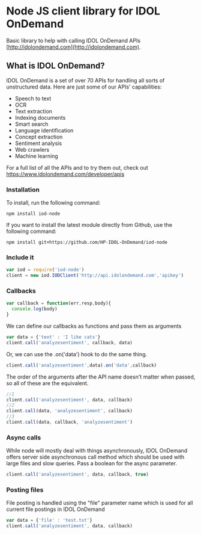 # Node JS client library for IDOL OnDemand
Basic library to help with calling IDOL OnDemand APIs [http://idolondemand.com](http://idolondemand.com).

## What is IDOL OnDemand?
IDOL OnDemand is a set of over 70 APIs for handling all sorts of unstructured data. Here are just some of our APIs' capabilities:
* Speech to text
* OCR
* Text extraction
* Indexing documents
* Smart search
* Language identification
* Concept extraction
* Sentiment analysis
* Web crawlers
* Machine learning

For a full list of all the APIs and to try them out, check out https://www.idolondemand.com/developer/apis

### Installation
To install, run the following command:
```
npm install iod-node
```
If you want to install the latest module directly from Github, use the following command:
```
npm install git+https://github.com/HP-IDOL-OnDemand/iod-node
```

### Include it

```js
var iod = require('iod-node')
client = new iod.IODClient('http://api.idolondemand.com','apikey')
```

### Callbacks

```js
var callback = function(err,resp,body){
  console.log(body)
}
```

We can define our callbacks as functions and pass them as arguments

```js
var data = {'text' : 'I like cats'}
client.call('analyzesentiment', callback, data)
```
Or, we can use the .on('data') hook to do the same thing.

```js
client.call('analyzesentiment',data).on('data',callback)
```

The order of the arguments after the API name doesn't matter when passed, so all of these are the equivalent.

```js
//1
client.call('analyzesentiment', data, callback)
//2
client.call(data, 'analyzesentiment', callback)
//3
client.call(data, callback, 'analyzesentiment')
```


### Async calls

While node will mostly deal with things asynchronously, IDOL OnDemand offers server side asynchronous call method which should be used with large files and slow queries. Pass a boolean for the async parameter.

```js
client.call('analyzesentiment', data, callback, true)
```

### Posting files

File posting is handled using the "file" parameter name which is used for all current file postings in IDOL OnDemand

```js
var data = {'file' : 'test.txt'}
client.call('analyzesentiment', data, callback)
```
